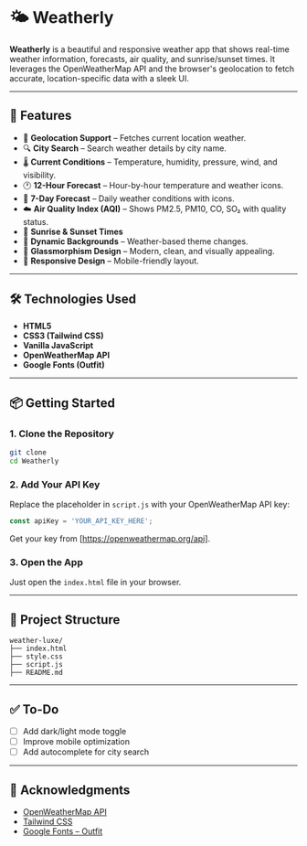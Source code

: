 # 🌤️ Weatherly

**Weatherly** is a beautiful and responsive weather app that shows real-time weather information, forecasts, air quality, and sunrise/sunset times. It leverages the OpenWeatherMap API and the browser's geolocation to fetch accurate, location-specific data with a sleek UI.

---

## 🚀 Features

- 📍 **Geolocation Support** – Fetches current location weather.
- 🔍 **City Search** – Search weather details by city name.
- 🌡️ **Current Conditions** – Temperature, humidity, pressure, wind, and visibility.
- 🕐 **12-Hour Forecast** – Hour-by-hour temperature and weather icons.
- 📅 **7-Day Forecast** – Daily weather conditions with icons.
- ☁️ **Air Quality Index (AQI)** – Shows PM2.5, PM10, CO, SO₂ with quality status.
- 🌅 **Sunrise & Sunset Times**
- 🎨 **Dynamic Backgrounds** – Weather-based theme changes.
- 💎 **Glassmorphism Design** – Modern, clean, and visually appealing.
- 📱 **Responsive Design** – Mobile-friendly layout.

---

## 🛠️ Technologies Used

- **HTML5**
- **CSS3 (Tailwind CSS)**
- **Vanilla JavaScript**
- **OpenWeatherMap API**
- **Google Fonts (Outfit)**

---

## 📦 Getting Started

### 1. Clone the Repository

```bash
git clone 
cd Weatherly
```

### 2. Add Your API Key

Replace the placeholder in `script.js` with your OpenWeatherMap API key:

```javascript
const apiKey = 'YOUR_API_KEY_HERE';
```

Get your key from [https://openweathermap.org/api].

### 3. Open the App

Just open the `index.html` file in your browser.

---

## 📁 Project Structure

```
weather-luxe/
├── index.html
├── style.css
├── script.js
├── README.md
```

---

## ✅ To-Do

- [ ] Add dark/light mode toggle
- [ ] Improve mobile optimization
- [ ] Add autocomplete for city search

---

## 🙏 Acknowledgments

- [OpenWeatherMap API](https://openweathermap.org/)
- [Tailwind CSS](https://tailwindcss.com/)
- [Google Fonts – Outfit](https://fonts.google.com/specimen/Outfit)
